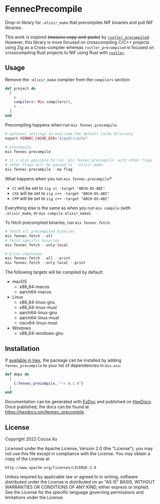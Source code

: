 # FennecPrecompile

Drop-in library for `:elixir_make` that precompiles NIF binaries and pull NIF libraries.

This work is inspired ~~(massive copy-and-paste)~~ by [`rustler_precompiled`](https://github.com/philss/rustler_precompiled). However, this library is more focused on crosscompiling C/C++ projects using Zig as a Cross-compiler whereas `rustler_precompiled` is focused on crosscompiling Rust projects to NIF using Rust with [`rustler`](https://github.com/rusterlium/rustler).

## Usage
Remove the `:elixir_make` compiler from the `compilers` section:

```elixir
def project do
  [
    # ...
    compilers: Mix.compilers(),
    # ...
  ]
end
```

Precompiling happens when run `mix fennec.precompile`.
```elixir
# optional settings to override the default cache directory
export FENNEC_CACHE_DIR="$(pwd)/cache"

# precompile
mix fennec.precompile

# it's also possible to run `mix fennec.precompile` with other flags 
# other flags will be passed to `:elixir_make`
mix fennec.precompile --my-flag
```

What happens when you run `mix fennec.precompile`?

- `CC` will be set to `zig cc -target "ARCH-OS-ABI"`
- `CXX` will be set to `zig c++ -target "ARCH-OS-ABI"`
- `CPP` will be set to `zig c++ -target "ARCH-OS-ABI"`

Everything else is the same as when you run `mix compile` (with `:elixir_make`, or `mix compile.elixir_make`).

To fetch precompiled binaries, run `mix fennec.fetch`.
```elixir
# fetch all precompiled binaries
mix fennec.fetch --all
# fetch specific binaries
mix fennec.fetch --only-local

# print checksums
mix fennec.fetch --all --print
mix fennec.fetch --only-local --print
```

The following targets will be compiled by default:

- macOS
  - x86_64-macos
  - aarch64-macos
- Linux
  - x86_64-linux-gnu
  - x86_64-linux-musl
  - aarch64-linux-gnu
  - aarch64-linux-musl
  - riscv64-linux-musl
- Windows
  - x86_64-windows-gnu

## Installation

If [available in Hex](https://hex.pm/docs/publish), the package can be installed
by adding `fennec_precompile` to your list of dependencies in `mix.exs`:

```elixir
def deps do
  [
    {:fennec_precompile, "~> 0.1.0"}
  ]
end
```

Documentation can be generated with [ExDoc](https://github.com/elixir-lang/ex_doc)
and published on [HexDocs](https://hexdocs.pm). Once published, the docs can
be found at <https://hexdocs.pm/fennec_precompile>.

## License

Copyright 2022 Cocoa Xu

Licensed under the Apache License, Version 2.0 (the "License");
you may not use this file except in compliance with the License.
You may obtain a copy of the License at

    http://www.apache.org/licenses/LICENSE-2.0

Unless required by applicable law or agreed to in writing, software
distributed under the License is distributed on an "AS IS" BASIS,
WITHOUT WARRANTIES OR CONDITIONS OF ANY KIND, either express or implied.
See the License for the specific language governing permissions and
limitations under the License.
